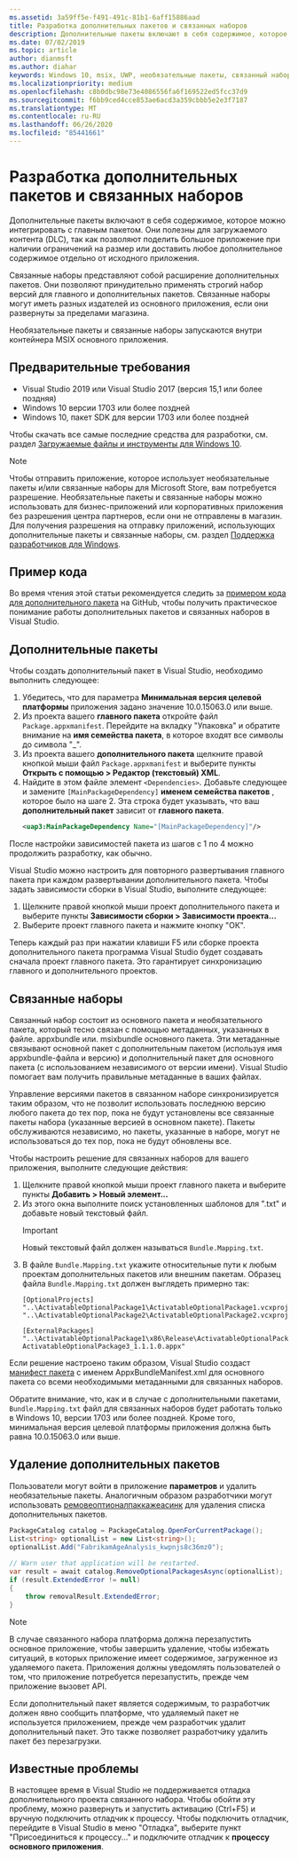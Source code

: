 ```yaml
---
ms.assetid: 3a59ff5e-f491-491c-81b1-6aff15886aad
title: Разработка дополнительных пакетов и связанных наборов
description: Дополнительные пакеты включают в себя содержимое, которое можно интегрировать с главным пакетом. Они полезны для загрузки содержимого (DLC) и других сценариев.
ms.date: 07/02/2019
ms.topic: article
author: dianmsft
ms.author: diahar
keywords: Windows 10, msix, UWP, необязательные пакеты, связанный набор, расширение пакета, Visual Studio
ms.localizationpriority: medium
ms.openlocfilehash: c8b0dbc98e73e4086556fa6f169522ed5fcc37d9
ms.sourcegitcommit: f6bb9ced4cce853ae6acd3a359cbbb5e2e3f7187
ms.translationtype: MT
ms.contentlocale: ru-RU
ms.lasthandoff: 06/26/2020
ms.locfileid: "85441661"
---
```

# <a name="optional-packages-and-related-set-authoring"></a>Разработка дополнительных пакетов и связанных наборов

Дополнительные пакеты включают в себя содержимое, которое можно интегрировать с главным пакетом. Они полезны для загружаемого контента (DLC), так как позволяют поделить большое приложение при наличии ограничений на размер или доставить любое дополнительное содержимое отдельно от исходного приложения.

Связанные наборы представляют собой расширение дополнительных пакетов. Они позволяют принудительно применять строгий набор версий для главного и дополнительных пакетов. Связанные наборы могут иметь разных издателей из основного приложения, если они развернуты за пределами магазина.

Необязательные пакеты и связанные наборы запускаются внутри контейнера MSIX основного приложения.

## <a name="prerequisites"></a>Предварительные требования

- Visual Studio 2019 или Visual Studio 2017 (версия 15,1 или более поздняя)
- Windows 10 версии 1703 или более поздней
- Windows 10, пакет SDK для версии 1703 или более поздней

Чтобы скачать все самые последние средства для разработки, см. раздел [Загружаемые файлы и инструменты для Windows 10](https://developer.microsoft.com/windows/downloads).

> [!NOTE]
> Чтобы отправить приложение, которое использует необязательные пакеты и/или связанные наборы для Microsoft Store, вам потребуется разрешение. Необязательные пакеты и связанные наборы можно использовать для бизнес-приложений или корпоративных приложения без разрешения центра партнеров, если они не отправлены в магазин. Для получения разрешения на отправку приложений, использующих дополнительные пакеты и связанные наборы, см. раздел [Поддержка разработчиков для Windows](https://developer.microsoft.com/windows/support).

## <a name="code-sample"></a>Пример кода

Во время чтения этой статьи рекомендуется следить за [примером кода для дополнительного пакета](https://github.com/AppInstaller/OptionalPackageSample) на GitHub, чтобы получить практическое понимание работы дополнительных пакетов и связанных наборов в Visual Studio.

## <a name="optional-packages"></a>Дополнительные пакеты

Чтобы создать дополнительный пакет в Visual Studio, необходимо выполнить следующее:
1. Убедитесь, что для параметра **Минимальная версия целевой платформы** приложения задано значение 10.0.15063.0 или выше.
2. Из проекта вашего **главного пакета** откройте файл `Package.appxmanifest`. Перейдите на вкладку "Упаковка" и обратите внимание на **имя семейства пакета**, в которое входят все символы до символа "_".
3. Из проекта вашего **дополнительного пакета** щелкните правой кнопкой мыши файл `Package.appxmanifest` и выберите пункты **Открыть с помощью > Редактор (текстовый) XML**.
4. Найдите в этом файле элемент `<Dependencies>`. Добавьте следующее и замените `[MainPackageDependency]` **именем семейства пакетов** , которое было на шаге 2. Эта строка будет указывать, что ваш **дополнительный пакет** зависит от **главного пакета**.
    ```XML
    <uap3:MainPackageDependency Name="[MainPackageDependency]"/>
    ```

После настройки зависимостей пакета из шагов с 1 по 4 можно продолжить разработку, как обычно. 

Visual Studio можно настроить для повторного развертывания главного пакета при каждом развертывании дополнительного пакета. Чтобы задать зависимости сборки в Visual Studio, выполните следующее:

1. Щелкните правой кнопкой мыши проект дополнительного пакета и выберите пункты **Зависимости сборки > Зависимости проекта...**
2. Выберите проект главного пакета и нажмите кнопку "ОК". 

Теперь каждый раз при нажатии клавиши F5 или сборке проекта дополнительного пакета программа Visual Studio будет создавать сначала проект главного пакета. Это гарантирует синхронизацию главного и дополнительного проектов.

## <a name="related-sets"></a>Связанные наборы<a name="related_sets"></a>

Связанный набор состоит из основного пакета и необязательного пакета, который тесно связан с помощью метаданных, указанных в файле. appxbundle или. msixbundle основного пакета. Эти метаданные связывают основной пакет с дополнительным пакетом (используя имя appxbundle-файла и версию) и дополнительный пакет для основного пакета (с использованием независимого от версии имени). Visual Studio помогает вам получить правильные метаданные в ваших файлах. 

Управление версиями пакетов в связанном наборе синхронизируется таким образом, что не позволит использовать последнюю версию любого пакета до тех пор, пока не будут установлены все связанные пакеты набора (указанные версией в основном пакете). Пакеты обслуживаются независимо, но пакеты, указанные в наборе, могут не использоваться до тех пор, пока не будут обновлены все.

Чтобы настроить решение для связанных наборов для вашего приложения, выполните следующие действия:

1. Щелкните правой кнопкой мыши проект главного пакета и выберите пункты **Добавить > Новый элемент...**
2. Из этого окна выполните поиск установленных шаблонов для ".txt" и добавьте новый текстовый файл.
    > [!IMPORTANT]
    > Новый текстовый файл должен называться `Bundle.Mapping.txt`.
3. В файле `Bundle.Mapping.txt` укажите относительные пути к любым проектам дополнительных пакетов или внешним пакетам. Образец файла `Bundle.Mapping.txt` должен выглядеть примерно так:
    ```syntax
    [OptionalProjects]
    "..\ActivatableOptionalPackage1\ActivatableOptionalPackage1.vcxproj"
    "..\ActivatableOptionalPackage2\ActivatableOptionalPackage2.vcxproj"

    [ExternalPackages]
    "..\ActivatableOptionalPackage1\x86\Release\ActivatableOptionalPackage3_1.1.1.0\ ActivatableOptionalPackage3_1.1.1.0.appx"
    ```

Если решение настроено таким образом, Visual Studio создаст [манифест пакета](https://docs.microsoft.com/uwp/schemas/bundlemanifestschema/bundle-manifest) с именем AppxBundleManifest.xml для основного пакета со всеми необходимыми метаданными для связанных наборов. 

Обратите внимание, что, как и в случае с дополнительными пакетами, `Bundle.Mapping.txt` файл для связанных наборов будет работать только в Windows 10, версии 1703 или более поздней. Кроме того, минимальная версия целевой платформы приложения должна быть равна 10.0.15063.0 или выше.

## <a name="removing-optional-packages"></a>Удаление дополнительных пакетов 
Пользователи могут войти в приложение **параметров** и удалить необязательные пакеты. Аналогичным образом разработчики могут использовать [ремовеоптионалпаккажеасинк](https://docs.microsoft.com/uwp/api/Windows.ApplicationModel.PackageCatalog) для удаления списка дополнительных пакетов. 

```csharp
PackageCatalog catalog = PackageCatalog.OpenForCurrentPackage();
List<string> optionalList = new List<string>();
optionalList.Add("FabrikamAgeAnalysis_kwpnjs8c36mz0");
    
// Warn user that application will be restarted. 
var result = await catalog.RemoveOptionalPackagesAsync(optionalList);
if (result.ExtendedError != null)
{
    throw removalResult.ExtendedError;
}
```
> [!NOTE]
> В случае связанного набора платформа должна перезапустить основное приложение, чтобы завершить удаление, чтобы избежать ситуаций, в которых приложение имеет содержимое, загруженное из удаляемого пакета. Приложения должны уведомлять пользователей о том, что приложение потребуется перезапустить, прежде чем приложение вызовет API.

Если дополнительный пакет является содержимым, то разработчик должен явно сообщить платформе, что удаляемый пакет не используется приложением, прежде чем разработчик удалит дополнительный пакет. Это также позволяет разработчику удалить пакет без перезагрузки.

## <a name="known-issues"></a>Известные проблемы<a name="known_issues"></a>

В настоящее время в Visual Studio не поддерживается отладка дополнительного проекта связанного набора. Чтобы обойти эту проблему, можно развернуть и запустить активацию (Ctrl+F5) и вручную подключить отладчик к процессу. Чтобы подключить отладчик, перейдите в Visual Studio в меню "Отладка", выберите пункт "Присоединиться к процессу..." и подключите отладчик к **процессу основного приложения**.
